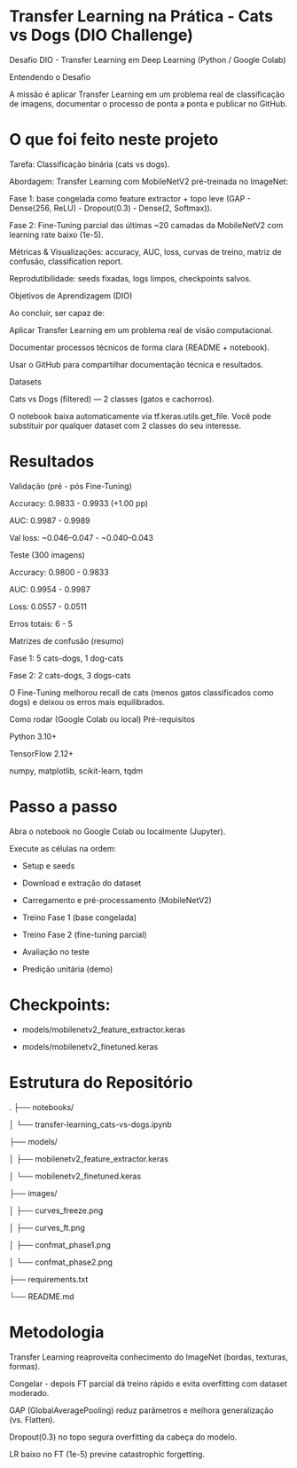 # Transfer Learning na Prática - Cats vs Dogs (DIO Challenge)

Desafio DIO - Transfer Learning em Deep Learning (Python / Google Colab)

Entendendo o Desafio

A missão é aplicar Transfer Learning em um problema real de classificação de imagens, documentar o processo de ponta a ponta e publicar no GitHub.

# O que foi feito neste projeto

Tarefa: Classificação binária (cats vs dogs).

Abordagem: Transfer Learning com MobileNetV2 pré-treinada no ImageNet:

Fase 1: base congelada como feature extractor + topo leve (GAP - Dense(256, ReLU) - Dropout(0.3) - Dense(2, Softmax)).

Fase 2: Fine-Tuning parcial das últimas ~20 camadas da MobileNetV2 com learning rate baixo (1e-5).

Métricas & Visualizações: accuracy, AUC, loss, curvas de treino, matriz de confusão, classification report.

Reprodutibilidade: seeds fixadas, logs limpos, checkpoints salvos.

Objetivos de Aprendizagem (DIO)

Ao concluir, ser capaz de:

Aplicar Transfer Learning em um problema real de visão computacional.

Documentar processos técnicos de forma clara (README + notebook).

Usar o GitHub para compartilhar documentação técnica e resultados.

Datasets

Cats vs Dogs (filtered) — 2 classes (gatos e cachorros).

O notebook baixa automaticamente via tf.keras.utils.get_file.
Você pode substituir por qualquer dataset com 2 classes do seu interesse.

# Resultados

Validação (pré - pós Fine-Tuning)

Accuracy: 0.9833 - 0.9933 (+1.00 pp)

AUC: 0.9987 - 0.9989

Val loss: ~0.046–0.047 - ~0.040–0.043

Teste (300 imagens)

Accuracy: 0.9800 - 0.9833

AUC: 0.9954 - 0.9987

Loss: 0.0557 - 0.0511

Erros totais: 6 - 5

Matrizes de confusão (resumo)

Fase 1: 5 cats-dogs, 1 dog-cats

Fase 2: 2 cats-dogs, 3 dogs-cats

O Fine-Tuning melhorou recall de cats (menos gatos classificados como dogs) e deixou os erros mais equilibrados.

Como rodar (Google Colab ou local)
Pré-requisitos

Python 3.10+

TensorFlow 2.12+

numpy, matplotlib, scikit-learn, tqdm

# Passo a passo

Abra o notebook no Google Colab ou localmente (Jupyter).

Execute as células na ordem:

* Setup e seeds

* Download e extração do dataset

* Carregamento e pré-processamento (MobileNetV2)

* Treino Fase 1 (base congelada)

* Treino Fase 2 (fine-tuning parcial)

* Avaliação no teste

* Predição unitária (demo)

# Checkpoints:

* models/mobilenetv2_feature_extractor.keras

* models/mobilenetv2_finetuned.keras


# Estrutura do Repositório
.
├── notebooks/

│   └── transfer-learning_cats-vs-dogs.ipynb

├── models/

│   ├── mobilenetv2_feature_extractor.keras

│   └── mobilenetv2_finetuned.keras

├── images/ 

│   ├── curves_freeze.png

│   ├── curves_ft.png

│   ├── confmat_phase1.png

│   └── confmat_phase2.png

├── requirements.txt

└── README.md


# Metodologia

Transfer Learning reaproveita conhecimento do ImageNet (bordas, texturas, formas).

Congelar - depois FT parcial dá treino rápido e evita overfitting com dataset moderado.

GAP (GlobalAveragePooling) reduz parâmetros e melhora generalização (vs. Flatten).

Dropout(0.3) no topo segura overfitting da cabeça do modelo.

LR baixo no FT (1e-5) previne catastrophic forgetting.
